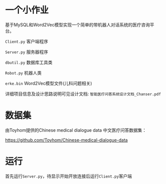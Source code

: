 # 一个小作业
基于MySQL和Word2Vec模型实现一个简单的带机器人对话系统的医疗咨询平台。

`Client.py` 客户端程序

`Server.py` 服务器程序

`dbutil.py` 数据库工具类

`Robot.py` 机器人类

`erke.bin` Word2Vec模型文件(儿科问题相关)

详细项目信息及设计思路说明可见设计文档: `智能医疗问答系统设计文档_Chanser.pdf`

# 数据集
由Toyhom提供的Chinese medical dialogue data 中文医疗问答数据集：

https://github.com/Toyhom/Chinese-medical-dialogue-data

# 运行
首先运行`Server.py`，待显示开始开放连接后运行`Client.py`客户端


